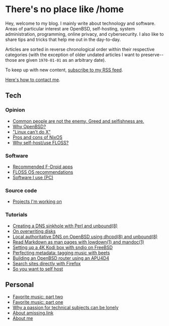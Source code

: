# There's no place like /home

Hey, welcome to my blog. I mainly write about technology and software.
Areas of particular interest are OpenBSD, self-hosting, system
administration, programming, online privacy, and cybersecurity. I also
like to share tips and tricks that help me out in the day-to-day.

Articles are sorted in reverse chronological order within their
respective categories (with the exception of older undated articles I
want to preserve--those are given `1970-01-01` as an arbitrary
date).

To keep up with new content, [subscribe to my RSS feed](https://amissing.link/rss.xml).

[Here's how to contact me](/contact.html).

## Tech

### Opinion

- [Common people are not the enemy. Greed and selfishness are.](/greed.html "2022-05-14")
- [Why OpenBSD?](/why-openbsd.html "2021-03-25")
- ["Linux can't do X"](/linux-cant-do-x.html "2020-11-11")
- [Pros and cons of NixOS](/nixos.html "1970-01-01")
- [Why self-host/use FLOSS?](/why-self-host.html "1970-01-01")

### Software

- [Recommended F-Droid apps](/fdroid.html "2021-04-12")
- [FLOSS OS recommendations](/os.html "1970-01-01")
- [Software I use (PC)](/pc.html "1970-01-01")

### Source code

- [Projects I'm working on](/src.html "1970-01-01")

### Tutorials

- [Creating a DNS sinkhole with Perl and unbound(8)](/dns-sinkhole.html "2022-04-14")
- [On overwriting disks](/overwriting-disks.html "2022-03-02")
- [Local authoritative DNS on OpenBSD using dhcpd(8) and unbound(8)](/local-authoritative-dns.html "2022-01-07")
- [Read Markdown as man pages with lowdown(1) and mandoc(1)](/markdown-as-man-pages.html "2021-10-28")
- [Setting up a 4K Kodi box with sndio on FreeBSD](/freebsd-entertainment-center.html "2021-06-13")
- [Perfecting metadata: tagging music with beets](/beets.html "2020-11-05")
- [Building an OpenBSD router using an APU4D4](/openbsd-router.html "1970-01-01")
- [Search sites directly with Firefox](/direct-search-with-firefox.html "1970-01-01")
- [So you want to self host](/self-host-guide.html "1970-01-01")

## Personal

- [Favorite music: part two](/favorite-music-part-two.html "2022-04-27")
- [Favorite music: part one](/favorite-music-part-one.html "2022-03-16")
- [Why a passion for technical subjects can be lonely](/on-lonely-passions.html "2021-04-29")
- [About amissing.link](/about-website.html "1970-01-01")
- [About me](/about-me.html "1970-01-01")
